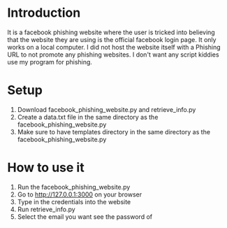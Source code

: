# Introduction
It is a facebook phishing website where the user is tricked into believing that the website they are using is the official facebook login page.
It only works on a local computer. 
I did not host the website itself with a Phishing URL to not promote any phishing websites.
I don't want any script kiddies use my program for phishing.

# Setup
1. Download facebook_phishing_website.py and retrieve_info.py
2. Create a data.txt file in the same directory as the facebook_phishing_website.py
3. Make sure to have templates directory in the same directory as the facebook_phishing_website.py

# How to use it
1. Run the facebook_phishing_website.py
2. Go to http://127.0.0.1:3000 on your browser
3. Type in the credentials into the website
4. Run retrieve_info.py
5. Select the email you want see the password of




